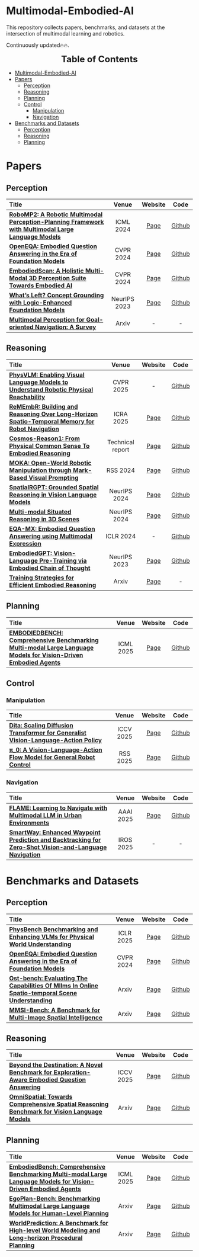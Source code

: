 # Multimodal-Embodied-AI

This repository collects papers, benchmarks, and datasets at the intersection of multimodal learning and robotics.

Continuously updated🔥🔥.
<!-- <p align="center">
    <img src="./images/MiG_logo.jpg" width="100%" height="100%">
</p>

## Our MLLM works

🔥🔥🔥 **A Survey on Multimodal Large Language Models**  
**[Project Page [This Page]](https://github.com/BradyFU/Awesome-Multimodal-Large-Language-Models)** | **[Paper](https://arxiv.org/pdf/2306.13549.pdf)** | :black_nib: **[Citation](./images/bib_survey.txt)** | **[💬 WeChat (MLLM微信交流群，欢迎加入)](./images/wechat-group.png)**

The first comprehensive survey for Multimodal Large Language Models (MLLMs). :sparkles:  

---

🔥🔥🔥 **VITA: Towards Open-Source Interactive Omni Multimodal LLM**  
<p align="center">
    <img src="./images/vita-1.5.jpg" width="60%" height="60%">
</p>

<font size=7><div align='center' > [[📽 VITA-1.5 Demo Show! Here We Go! 🔥](https://youtu.be/tyi6SVFT5mM?si=fkMQCrwa5fVnmEe7)] </div></font>  

<font size=7><div align='center' > [[📖 VITA-1.5 Paper](https://arxiv.org/pdf/2501.01957)] [[🌟 GitHub](https://github.com/VITA-MLLM/VITA)] [[🤖 Basic Demo](https://modelscope.cn/studios/modelscope/VITA1.5_demo)] [[🍎 VITA-1.0](https://vita-home.github.io/)] [[💬 WeChat (微信)](https://github.com/VITA-MLLM/VITA/blob/main/asset/wechat-group.jpg)]</div></font>  

<font size=7><div align='center' > We are excited to introduce the **VITA-1.5**, a more powerful and more real-time version. ✨ </div></font>

<font size=7><div align='center' >**All codes of VITA-1.5 have been released**! :star2: </div></font>  

You can experience our [Basic Demo](https://modelscope.cn/studios/modelscope/VITA1.5_demo) on ModelScope directly. The Real-Time Interactive Demo needs to be configured according to the [instructions](https://github.com/VITA-MLLM/VITA?tab=readme-ov-file#-real-time-interactive-demo).


---

🔥🔥🔥 **Long-VITA: Scaling Large Multi-modal Models to 1 Million Tokens with Leading Short-Context Accuracy**  
<p align="center">
    <img src="./images/longvita.jpg" width="80%" height="80%">
</p>

<font size=7><div align='center' > [[📖 arXiv Paper](https://arxiv.org/pdf/2502.05177)] [[🌟 GitHub](https://github.com/VITA-MLLM/Long-VITA)]</div></font>  

<font size=7><div align='center' > Process more than **4K frames** or over **1M visual tokens**. State-of-the-art on Video-MME under 20B models!  ✨ </div></font>

--- -->

<font size=5><center><b> Table of Contents </b> </center></font>
- [Multimodal-Embodied-AI](#multimodal-embodied-ai)
- [Papers](#papers)
  - [Perception](#perception)
  - [Reasoning](#reasoning)
  - [Planning](#planning)
  - [Control](#control)
    - [Manipulation](#manipulation)
    - [Navigation](#navigation)
- [Benchmarks and Datasets](#benchmarks-and-datasets)
  - [Perception](#perception-1)
  - [Reasoning](#reasoning-1)
  - [Planning](#planning-1)

# Papers

<!-- Template
|:--------|:--------:|:--------:|:--------:|
| [**Title**](Paperlink)  | Conference | [Page]( ) | [Github]( ) | -->

<!-- ## Foundation Models -->


## Perception

|  Title  |   Venue  |   Website   |   Code   |
|:--------|:--------:|:--------:|:--------:|
| [**RoboMP2: A Robotic Multimodal Perception-Planning Framework with Multimodal Large Language Models**](https://arxiv.org/pdf/2404.04929) | ICML 2024 | [Page](https://aopolin-lv.github.io/RoboMP2.github.io/) | [Github](https://github.com/aopolin-lv/RoboMP2) |
| [**OpenEQA: Embodied Question Answering in the Era of Foundation Models**](https://open-eqa.github.io/assets/pdfs/paper.pdf) | CVPR 2024 | [Page](https://open-eqa.github.io/) | [Github](https://github.com/facebookresearch/open-eqa) |
| [**EmbodiedScan: A Holistic Multi-Modal 3D Perception Suite Towards Embodied AI**](https://arxiv.org/pdf/2312.16170) | CVPR 2024 | [Page](https://tai-wang.github.io/embodiedscan/) | [Github](https://github.com/InternRobotics/EmbodiedScan/tree/main) |
| [**What’s Left? Concept Grounding with Logic-Enhanced Foundation Models**](https://arxiv.org/pdf/2310.16035.pdf) | NeurIPS 2023 | [Page](https://web.stanford.edu/~joycj/projects/left_neurips_2023.html) | [Github](https://github.com/joyhsu0504/LEFT/tree/main) |
| [**Multimodal Perception for Goal-oriented Navigation: A Survey**](https://arxiv.org/pdf/2504.15643) | Arxiv | - | - |


## Reasoning

|  Title  |   Venue  |   Website   |   Code   |
|:--------|:--------:|:--------:|:--------:|
| [**PhysVLM: Enabling Visual Language Models to Understand Robotic Physical Reachability**](https://arxiv.org/pdf/2503.08481) | CVPR 2025 | - | [Github](https://github.com/unira-zwj/PhysVLM?tab=readme-ov-file) |
| [**ReMEmbR: Building and Reasoning Over Long-Horizon Spatio-Temporal Memory for Robot Navigation**](https://arxiv.org/pdf/2409.13682) | ICRA 2025 | [Page](https://nvidia-ai-iot.github.io/remembr/) | [Github](https://github.com/NVIDIA-AI-IOT/remembr) |
| [**Cosmos-Reason1: From Physical Common Sense To Embodied Reasoning**](https://arxiv.org/pdf/2503.15558) | Technical report | [Page](https://research.nvidia.com/labs/dir/cosmos-reason1/) | [Github](https://github.com/nvidia-cosmos/cosmos-reason1) |
| [**MOKA: Open-World Robotic Manipulation through Mark-Based Visual Prompting**](https://www.roboticsproceedings.org/rss20/p062.pdf) | RSS 2024 | [Page](https://moka-manipulation.github.io/) | [Github](https://github.com/moka-manipulation/moka) |
| [**SpatialRGPT: Grounded Spatial Reasoning in Vision Language Models**](https://arxiv.org/pdf/2406.01584) | NeurIPS 2024 | [Page](https://www.anjiecheng.me/SpatialRGPT) | [Github](https://github.com/AnjieCheng/SpatialRGPT) |
| [**Multi-modal Situated Reasoning in 3D Scenes**](https://arxiv.org/pdf/2409.02389) | NeurIPS 2024 | [Page](https://msr3d.github.io/) | [Github](https://github.com/MSR3D/MSR3D) |
| [**EQA-MX: Embodied Question Answering using Multimodal Expression**](https://openreview.net/pdf?id=7gUrYE50Rb) | ICLR 2024 | - | [Github](https://github.com/mmiakashs/eqa-mx) |
| [**EmbodiedGPT: Vision-Language Pre-Training via Embodied Chain of Thought**](https://openreview.net/pdf?id=7gUrYE50Rb) | NeurIPS 2023 | [Page](https://embodiedgpt.github.io/) | [Github](https://github.com/EmbodiedGPT/EmbodiedGPT_Pytorch) |
| [**Training Strategies for Efficient Embodied Reasoning**](https://arxiv.org/pdf/2505.08243) | Arxiv | [Page](https://ecot-lite.github.io/) | - |



## Planning

|  Title  |   Venue  |   Website   |   Code   |
|:--------|:--------:|:--------:|:--------:|
| [**EMBODIEDBENCH: Comprehensive Benchmarking Multi-modal Large  Language Models for Vision-Driven Embodied Agents**](https://arxiv.org/pdf/2502.09560) | ICML 2025 | [Page](https://embodiedbench.github.io/) | [Github](https://github.com/EmbodiedBench/EmbodiedBench) |


## Control

### Manipulation
|  Title  |   Venue  |   Website   |   Code   |
|:--------|:--------:|:--------:|:--------:|
| [**Dita: Scaling Diffusion Transformer for Generalist Vision-Language-Action Policy**](https://robodita.github.io/dita.pdf) | ICCV 2025 | [Page](https://robodita.github.io/) | [Github](https://github.com/RoboDita/Dita) |
| [**π_0: A Vision-Language-Action Flow Model for General Robot Control**](https://arxiv.org/pdf/2410.24164v3) | RSS 2025 | [Page](https://www.physicalintelligence.company/blog/pi0) | [Github](https://github.com/Physical-Intelligence/openpi) |



### Navigation
|  Title  |   Venue  |   Website   |   Code   |
|:--------|:--------:|:--------:|:--------:|
| [**FLAME: Learning to Navigate with Multimodal LLM in Urban Environments**](https://arxiv.org/pdf/2408.11051) | AAAI 2025 | [Page](https://flame-sjtu.github.io/) | [Github](https://github.com/xyz9911/FLAME) |
| [**SmartWay: Enhanced Waypoint Prediction and Backtracking for Zero-Shot Vision-and-Language Navigation**](https://arxiv.org/pdf/2503.10069) | IROS 2025 | - | - |

<!-- ### Diffusion Policy -->


# Benchmarks and Datasets

## Perception
|  Title  |   Venue  |   Website   |   Code   |
|:--------|:--------:|:--------:|:--------:|
| [**PhysBench Benchmarking and Enhancing VLMs for Physical World Understanding**](https://arxiv.org/pdf/2501.16411) | ICLR 2025 | [Page](https://physbench.github.io/) | [Github](https://github.com/USC-GVL/PhysBench) |
| [**OpenEQA: Embodied Question Answering in the Era of Foundation Models**](https://open-eqa.github.io/assets/pdfs/paper.pdf) | CVPR 2024 | [Page](https://open-eqa.github.io/) | [Github](https://github.com/facebookresearch/open-eqa) |
| [**Ost-bench: Evaluating The Capabilities Of Mllms In Online Spatio-temporal Scene Understanding**](https://arxiv.org/pdf/2507.07984) | Arxiv | [Page](https://rbler1234.github.io/OSTBench.github.io/) | [Github](https://github.com/OpenRobotLab/OST-Bench) |
| [**MMSI-Bench: A Benchmark for Multi-Image Spatial Intelligence**](https://arxiv.org/pdf/2505.23764) | Arxiv | [Page](https://runsenxu.com/projects/MMSI_Bench/) | [Github](https://github.com/InternRobotics/MMSI-Bench) |



## Reasoning
|  Title  |   Venue  |   Website   |   Code   |
|:--------|:--------:|:--------:|:--------:|
| [**Beyond the Destination: A Novel Benchmark for Exploration-Aware Embodied Question Answering**](https://arxiv.org/pdf/2503.11117) | ICCV 2025 | [Page](https://hcplab-sysu.github.io/EXPRESS-Bench/) | [Github](https://github.com/HCPLab-SYSU/EXPRESS-Bench) |
| [**OmniSpatial: Towards Comprehensive Spatial Reasoning Benchmark for Vision Language Models**](https://arxiv.org/pdf/2506.03135) | Arxiv | [Page](https://qizekun.github.io/omnispatial/) | [Github](https://github.com/qizekun/OmniSpatial) |





## Planning
|  Title  |   Venue  |   Website   |   Code   |
|:--------|:--------:|:--------:|:--------:|
| [**EmbodiedBench: Comprehensive Benchmarking Multi-modal Large Language Models for Vision-Driven Embodied Agents**](https://arxiv.org/pdf/2502.09560) | ICML 2025 | [Page](https://embodiedbench.github.io/) | [Github](https://github.com/EmbodiedBench/EmbodiedBench) 
| [**EgoPlan-Bench: Benchmarking Multimodal Large Language Models for Human-Level Planning**](https://arxiv.org/pdf/2312.06722) | Arxiv | [Page](https://chenyi99.github.io/ego_plan/) | [Github](https://github.com/ChenYi99/EgoPlan) |
| [**WorldPrediction: A Benchmark for High-level World Modeling and Long-horizon Procedural Planning**](https://arxiv.org/pdf/2506.04363) | Arxiv | [Page](https://worldprediction.github.io/) | [Github](https://github.com/fairinternal/WorldPrediction) |




<!-- # Datasets -->

<!-- 
## Others
| Name | Paper | Link | Notes |
|:-----|:-----:|:----:|:-----:|
| **IMAD** | [IMAD: IMage-Augmented multi-modal Dialogue](https://arxiv.org/pdf/2305.10512.pdf) | [Link](https://github.com/VityaVitalich/IMAD) | Multimodal dialogue dataset|
| **Video-ChatGPT** | [Video-ChatGPT: Towards Detailed Video Understanding via Large Vision and Language Models](https://arxiv.org/pdf/2306.05424.pdf) | [Link](https://github.com/mbzuai-oryx/Video-ChatGPT#quantitative-evaluation-bar_chart) | A quantitative evaluation framework for video-based dialogue models | -->
